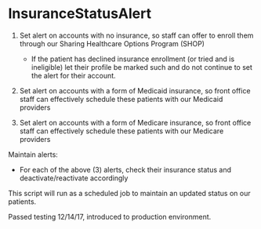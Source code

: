 # InsuranceStatusAlert
 1) Set alert on accounts with no insurance, so staff can offer to enroll them through our Sharing Healthcare Options Program (SHOP)
    - If the patient has declined insurance enrollment (or tried and is ineligible) let their profile be marked such and do not 
      continue to set the alert for their account.

 2) Set alert on accounts with a form of Medicaid insurance, so front office staff can effectively schedule these patients with our Medicaid providers

 3) Set alert on accounts with a form of Medicare insurance, so front office staff can effectively schedule these patients with our Medicare providers

Maintain alerts:
 - For each of the above (3) alerts, check their insurance status and deactivate/reactivate accordingly

This script will run as a scheduled job to maintain an updated status on our patients.

Passed testing 12/14/17, introduced to production environment.

